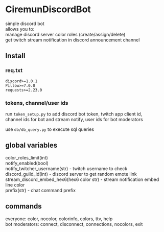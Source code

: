 # CiremunDiscordBot

simple discord bot  
allows you to:  
manage discord server color roles (create/assign/delete)  
get twitch stream notification in discord announcement channel  

## Install

### req.txt

```
discord>=1.0.1  
Pillow>=7.0.0  
requests>=2.23.0  
```

### tokens, channel/user ids

run `token_setup.py` to add discord bot token, twitch app client id,  
channel ids for bot and stream notify, user ids for bot moderators  

use `db/db_query.py` to execute sql queries  

## global variables

color_roles_limit(int)  
notify_enabled(bool)  
notify_twitcher_username(str) - twitch username to check  
discord_guild_id(int) - discord server to get random emote link  
stream_discord_embed_hex6(hex6 color str) - stream notification embed line color  
prefix(str) - chat command prefix  

## commands

everyone: color, nocolor, colorinfo, colors, ttv, help  
bot moderators: connect, disconnect, connections, nocolors, exit  

